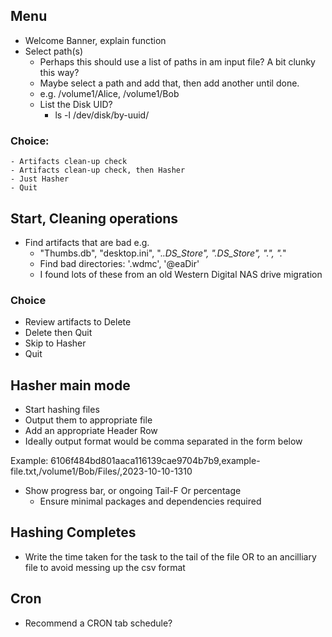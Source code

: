 
## Menu
- Welcome Banner, explain function
- Select path(s)
	- Perhaps this should use a list of paths in am input file? A bit clunky this way?
	- Maybe select a path and add that, then add another until done.
	-  e.g. /volume1/Alice, /volume1/Bob
	- List the Disk UID?
		- ls -l /dev/disk/by-uuid/
	
### Choice:
	- Artifacts clean-up check
	- Artifacts clean-up check, then Hasher
	- Just Hasher
	- Quit	

## Start, Cleaning operations
- Find artifacts that are bad e.g.
	- "Thumbs.db", "desktop.ini", "._.DS_Store", ".DS_Store", "._*", ".*"
	- Find bad directories: '.wdmc', '@eaDir'
	- I found lots of these from an old Western Digital NAS drive migration

### Choice
- Review artifacts to Delete
- Delete then Quit
- Skip to Hasher
- Quit

## Hasher main mode
- Start hashing files
- Output them to appropriate file
- Add an appropriate Header Row
- Ideally output format would be comma separated in the form below

<Hash><Filename><Full Path><Date>

Example:
6106f484bd801aaca116139cae9704b7b9,example-file.txt,/volume1/Bob/Files/,2023-10-10-1310 

- Show progress bar, or ongoing Tail-F Or percentage
	- Ensure minimal packages and dependencies required
	
## Hashing Completes
- Write the time taken for the task to the tail of the file OR to an ancilliary file to avoid messing up the csv format

## Cron
- Recommend a CRON tab schedule?
